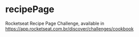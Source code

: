# recipePage
Rocketseat Recipe Page Challenge, available in
https://app.rocketseat.com.br/discover/challenges/cookbook
